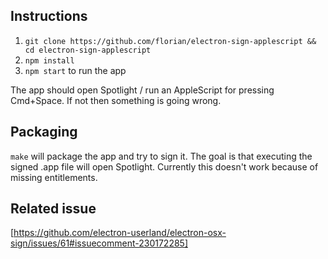 ## Instructions

1. `git clone https://github.com/florian/electron-sign-applescript && cd electron-sign-applescript`
2. `npm install`
3. `npm start` to run the app

The app should open Spotlight / run an AppleScript for pressing Cmd+Space. If not then something is going wrong.

## Packaging

`make` will package the app and try to sign it. The goal is that executing the signed .app file will open Spotlight. Currently this doesn't work because of missing entitlements.

## Related issue

[https://github.com/electron-userland/electron-osx-sign/issues/61#issuecomment-230172285]
